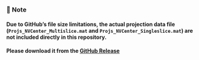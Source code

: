### 📌 Note
#### Due to GitHub’s file size limitations, the actual projection data file (`Projs_NVCenter_Multislice.mat` and `Projs_NVCenter_Singleslice.mat`) are not included directly in this repository.  
#### Please download it from the **[GitHub Release]()**
